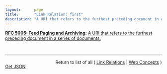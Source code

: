```yaml
---
layout:      page
title:       "Link Relation: first"
description: "A URI that refers to the furthest preceding document in a series of documents."
---
```


**[RFC 5005: Feed Paging and Archiving](/specs/IETF/RFC/5005 "Syndicated Web feeds (using formats such as Atom) are often split into multiple documents to save bandwidth, allow &#34;sliding window&#34; access, or for other purposes. This specification formalizes two types of feeds that can span one or more feed documents; &#34;paged&#34; feeds and &#34;archived&#34; feeds. Additionally, it defines &#34;complete&#34; feeds to cover the case when a single feed document explicitly represents all of the feed's entries."):** [A URI that refers to the furthest preceding document in a series of documents.](http://tools.ietf.org/html/rfc5005#section-3 "Read documentation for Link Relation &#34;first&#34;")

<br/>
<hr/>

<p style="float : left"><a href="first.json" title="Get JSON representing this particular Web Concept">Get JSON</a></p>
<p style="text-align: right">Return to list of all ( <a href="../link-relations">Link Relations</a> | <a href="../">Web Concepts</a> )</p>
